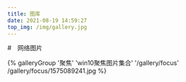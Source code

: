 ```yaml
---
title: 图库
date: 2021-08-19 14:59:27
top_img: /img/gallery.jpg
---
```


#　网络图片

<div class="gallery-group-main">
    {% galleryGroup '聚焦' 'win10聚焦图片集合' '/gallery/focus' /gallery/focus/1575089241.jpg %}
</div>